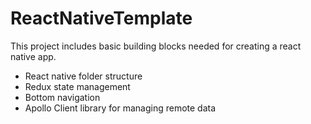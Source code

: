 # ReactNativeTemplate
This project includes basic building blocks needed for creating a react native app.

 - React native folder structure
 - Redux state management
 - Bottom navigation
 - Apollo Client library for managing remote data
